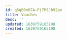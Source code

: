 ```yaml
---
id: q5qB9nD7A-Pj7M3Jh92po
title: Vouches
desc: ''
updated: 1639759165198
created: 1639759165198
---
```



